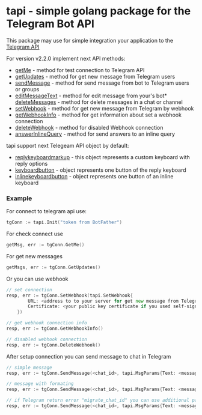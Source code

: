# tapi - simple golang package for the Telegram Bot API

This package may use for simple integration your application to the [Telegram API](https://core.telegram.org/bots/api)

For version v2.2.0 implement next API methods:
* [getMe](https://core.telegram.org/bots/api#getme) - method for test connection to Telegram API
* [getUpdates](https://core.telegram.org/bots/api#getupdates) - method for get new message from Telegram users
* [sendMessage](https://core.telegram.org/bots/api#sendmessage) - method for send message from bot to Telegram users or groups
* [editMessageText](https://core.telegram.org/bots/api#editmessagetext) - method for edit message from your's bot* [deleteMessages](https://core.telegram.org/bots/api#deletemessages) - method for delete messages in a chat or channel
* [setWebhook](https://core.telegram.org/bots/api#setwebhook) - method for get new message from Telegram by webhook
* [getWebhookInfo](https://core.telegram.org/bots/api#getwebhookinfo) - method for get information about set a webhook connection
* [deleteWebhook](https://core.telegram.org/bots/api#deletewebhook) - method for disabled Webhook connection
* [answerInlineQuery](https://core.telegram.org/bots/api#answerinlinequery) - method for send answers to an inline query

tapi support next Telegeam API object by default:
* [replykeyboardmarkup](https://core.telegram.org/bots/api#replykeyboardmarkup) - this object represents a custom keyboard with reply options
* [keyboardbutton](https://core.telegram.org/bots/api#keyboardbutton) - object represents one button of the reply keyboard
* [inlinekeyboardbutton](https://core.telegram.org/bots/api#inlinekeyboardbutton) - object represents one button of an inline keyboard


### Example

For connect to telegram api use:

```go
tgConn := tapi.Init("token from BotFather")
```

For check connect use

```go
getMsg, err := tgConn.GetMe()
```

For get new messages

```go
getMsgs, err := tgConn.GetUpdates()
```

Or you can use webhook

```go
// set connection
resp, err := tgConn.SetWebhook(tapi.SetWebhook{
		URL: <address to to your server for get new message from Telegram>,
		Certificate: <your public key certificate if you used self-signed SSL certifucate>,
	})

// get webhook connection info
resp, err := tgConn.GetWebhookInfo()

// disabled webhook connection
resp, err := tgConn.DeleteWebhook()
```

After setup connection you can send message to chat in Telegram
```go
// simple message
resp, err := tgConn.SendMessage(<chat_id>, tapi.MsgParams{Text: <message text>})

// message with formating
resp, err := tgConn.SendMessage(<chat_id>, tapi.MsgParams{Text: <message text>, Format: tapi.MsgFormatMarkDown})

// if Telegram return error "migrate_chat_id" you can use additional parameter: MigrateToChatID = true for auto resend message to new chat_id
resp, err := tgConn.SendMessage(<chat_id>, tapi.MsgParams{Text: <message text>, MigrateToChatID: true, Format: tapi.MsgFormatMarkDown})
```


